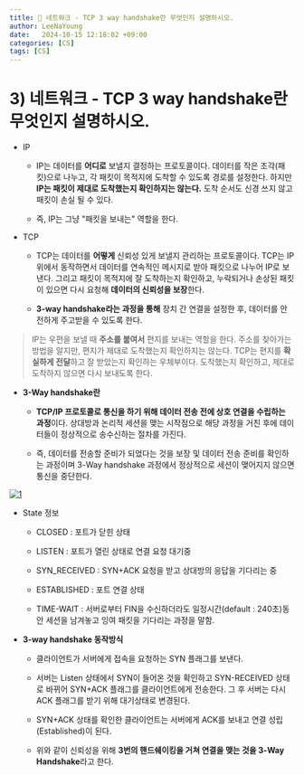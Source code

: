 ```yaml
---
title: 💛 네트워크 - TCP 3 way handshake란 무엇인지 설명하시오.
author: LeeNaYoung
date:   2024-10-15 12:18:02 +09:00
categories: [CS]
tags: [CS]
---
```


# 3) 네트워크 - TCP 3 way handshake란 무엇인지 설명하시오.

- IP 
	- IP는 데이터를 **어디로** 보낼지 결정하는 프로토콜이다. 데이터를 작은 조각(패킷)으로 나누고, 각 패킷이 목적지에 도착할 수 있도록 경로를 설정한다. 하지만 **IP는 패킷이 제대로 도착했는지 확인하지는 않는다.** 도착 순서도 신경 쓰지 않고 패킷이 손실 될 수 있다.

	- 즉, IP는 그냥 "패킷을 보내는" 역할을 한다.

- TCP 
	- TCP는 데이터를 **어떻게** 신뢰성 있게 보낼지 관리하는 프로토콜이다. TCP는 IP 위에서 동작하면서 데이터를 연속적인 메시지로 받아 패킷으로 나누어 IP로 보낸다. 그리고 패킷이 목적지에 잘 도착하는지 확인하고, 누락되거나 손상된 패킷이 있으면 다시 요청해 **데이터의 신뢰성을 보장**한다. 
	
	- **3-way handshake라는 과정을 통해** 장치 간 연결을 설정한 후, 데이터를 안전하게 주고받을 수 있도록 한다.


> IP는 우편을 보낼 때 **주소를 붙여서** 편지를 보내는 역할을 한다. 주소를 찾아가는 방법을 알지만, 편지가 제대로 도착했는지 확인하지는 않는다. TCP는 편지를 **확실하게 전달**하고 잘 받았는지 확인하는 우체부이다. 도착했는지 확인하고, 제대로 도착하지 않으면 다시 보내도록 한다.

- **3-Way handshake란**
	-  **TCP/IP 프로토콜로 통신을 하기 위해 데이터 전송 전에 상호 연결을 수립하는 과정**이다. 상대방과 논리적 세션을 맺는 시작점으로 해당 과정을 거친 후에 데이터들이 정상적으로 송수신하는 절차를 가진다. 
	
	- 즉, 데이터를 전송할 준비가 되었다는 것을 보장 및 데이터 전송 준비를 확인하는 과정이며 3-Way handshake 과정에서 정상적으로 세션이 맺어지지 않으면 통신을 중단한다.


<a href="https://github.com/LeeNaYoung240/LeeNaYoung240.github.io/assets/107848521/fdaff68e-e9a2-4279-a75a-772bdcff2781" class="popup img-link"><img src="https://github.com/user-attachments/assets/fdaff68e-e9a2-4279-a75a-772bdcff2781" alt="1" loading="lazy"></a>


- State 정보
	- CLOSED : 포트가 닫힌 상태

	- LISTEN : 포트가 열린 상태로 연결 요청 대기중

	- SYN_RECEIVED : SYN+ACK 요청을 받고 상대방의 응답을 기다리는 중

	- ESTABLISHED : 포트 연결 상태

	- TIME-WAIT : 서버로부터 FIN을 수신하더라도 일정시간(default : 240초)동안 세션을 남겨놓고 잉여 패킷을 기다리는 과정을 말함. 


- **3-way handshake 동작방식**
	
	- 클라이언트가 서버에게 접속을 요청하는 SYN 플래그를 보낸다.

	- 서버는 Listen 상태에서 SYN이 들어온 것을 확인하고 SYN-RECEIVED 상태로 바뀌어 SYN+ACK 플래그를 클라이언트에게 전송한다. 그 후 서버는 다시 ACK 플래그를 받기 위해 대기상태로 변경된다.

	- SYN+ACK 상태를 확인한 클라이언트는 서버에게 ACK를 보내고 연결 성립(Established)이 된다.

	- 위와 같이 신뢰성을 위해 **3번의 핸드쉐이킹을 거쳐 연결을 맺는 것을 3-Way Handshake**라고 한다.